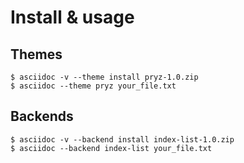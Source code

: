 Install & usage
===============

Themes
------

    $ asciidoc -v --theme install pryz-1.0.zip
    $ asciidoc --theme pryz your_file.txt


Backends
--------

    $ asciidoc -v --backend install index-list-1.0.zip
    $ asciidoc --backend index-list your_file.txt
